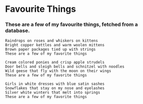# Favourite Things

### These are a few of my favourite things, fetched from a database.

```
Raindrops on roses and whiskers on kittens
Bright copper kettles and warm woolen mittens
Brown paper packages tied up with strings
These are a few of my favorite things

Cream colored ponies and crisp apple strudels
Door bells and sleigh bells and schnitzel with noodles
Wild geese that fly with the moon on their wings
These are a few of my favorite things

Girls in white dresses with blue satin sashes
Snowflakes that stay on my nose and eyelashes
Silver white winters that melt into springs
These are a few of my favorite things
```
